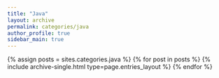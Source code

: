 ```yaml
---
title: "Java"
layout: archive
permalink: categories/java
author_profile: true
sidebar_main: true
---
```


{% assign posts = sites.categories.java %}
{% for post in posts %} 
{% include archive-single.html type=page.entries_layout %} 
{% endfor %}